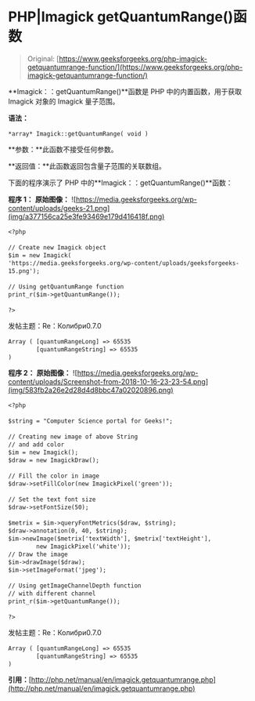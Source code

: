 # PHP|Imagick getQuantumRange()函数

> Original: [https://www.geeksforgeeks.org/php-imagick-getquantumrange-function/](https://www.geeksforgeeks.org/php-imagick-getquantumrange-function/)

**Imagick：：getQuantumRange()**函数是 PHP 中的内置函数，用于获取 Imagick 对象的 Imagick 量子范围。

**语法：**

```
*array* Imagick::getQuantumRange( void )
```

**参数：**此函数不接受任何参数。

**返回值：**此函数返回包含量子范围的关联数组。

下面的程序演示了 PHP 中的**Imagick：：getQuantumRange()**函数：

**程序 1：**
**原始图像：**
![https://media.geeksforgeeks.org/wp-content/uploads/geeks-21.png](img/a377156ca25e3fe93469e179d416418f.png)

```
<?php

// Create new Imagick object
$im = new Imagick(
'https://media.geeksforgeeks.org/wp-content/uploads/geeksforgeeks-15.png');

// Using getQuantumRange function
print_r($im->getQuantumRange());

?>
```

发帖主题：Re：Колибри0.7.0

```
Array ( [quantumRangeLong] => 65535 
        [quantumRangeString] => 65535 
) 

```

**程序 2：**
**原始图像：**
![https://media.geeksforgeeks.org/wp-content/uploads/Screenshot-from-2018-10-16-23-23-54.png](img/583fb2a26e2d28d4d8bbc47a02020896.png)

```
<?php 

$string = "Computer Science portal for Geeks!"; 

// Creating new image of above String 
// and add color
$im = new Imagick(); 
$draw = new ImagickDraw(); 

// Fill the color in image 
$draw->setFillColor(new ImagickPixel('green')); 

// Set the text font size 
$draw->setFontSize(50); 

$metrix = $im->queryFontMetrics($draw, $string); 
$draw->annotation(0, 40, $string); 
$im->newImage($metrix['textWidth'], $metrix['textHeight'], 
        new ImagickPixel('white')); 
// Draw the image         
$im->drawImage($draw); 
$im->setImageFormat('jpeg'); 

// Using getImageChannelDepth function
// with different channel
print_r($im->getQuantumRange());

?>
```

发帖主题：Re：Колибри0.7.0

```
Array ( [quantumRangeLong] => 65535 
        [quantumRangeString] => 65535 
) 

```

**引用：**[http://php.net/manual/en/imagick.getquantumrange.php](http://php.net/manual/en/imagick.getquantumrange.php)